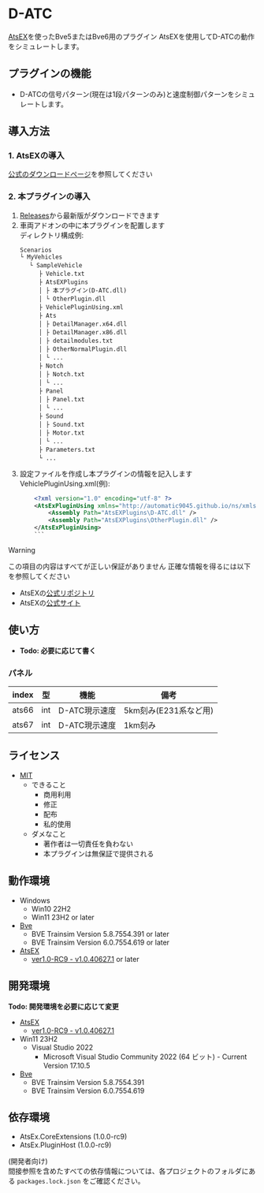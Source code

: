 # D-ATC
[AtsEX](https://github.com/automatic9045/AtsEX)を使ったBve5またはBve6用のプラグイン
AtsEXを使用してD-ATCの動作をシミュレートします。


## プラグインの機能
- D-ATCの信号パターン(現在は1段パターンのみ)と速度制御パターンをシミュレートします。


## 導入方法
### 1. AtsEXの導入
[公式のダウンロードページ](https://automatic9045.github.io/AtsEX.Docs/download/)を参照してください
### 2. 本プラグインの導入
1. [Releases](releases/)から最新版がダウンロードできます
2. 車両アドオンの中に本プラグインを配置します  
    ディレクトリ構成例: 
    ```text
    Scenarios
    └ MyVehicles
    　 └ SampleVehicle
    　 　 ├ Vehicle.txt
    　 　 ├ AtsEXPlugins
    　 　 │ ├ 本プラグイン(D-ATC.dll)
    　 　 │ └ OtherPlugin.dll
    　 　 ├ VehiclePluginUsing.xml
    　 　 ├ Ats
    　 　 │ ├ DetailManager.x64.dll
    　 　 │ ├ DetailManager.x86.dll
    　 　 │ ├ detailmodules.txt
    　 　 │ ├ OtherNormalPlugin.dll
    　 　 │ └ ...
    　 　 ├ Notch
    　 　 │ ├ Notch.txt
    　 　 │ └ ...
    　 　 ├ Panel
    　 　 │ ├ Panel.txt
    　 　 │ └ ...
    　 　 ├ Sound
    　 　 │ ├ Sound.txt
    　 　 │ ├ Motor.txt
    　 　 │ └ ...
    　 　 ├ Parameters.txt
    　 　 └ ...
    ```
3. 設定ファイルを作成し本プラグインの情報を記入します  
   VehiclePluginUsing.xml(例): 
    ```xml
        <?xml version="1.0" encoding="utf-8" ?>
        <AtsExPluginUsing xmlns="http://automatic9045.github.io/ns/xmlschemas/AtsExPluginUsingXmlSchema.xsd">
        	<Assembly Path="AtsEXPlugins\D-ATC.dll" />
        	<Assembly Path="AtsEXPlugins\OtherPlugin.dll" />
        </AtsExPluginUsing>
        ```
   ```
> [!WARNING]
> この項目の内容はすべてが正しい保証がありません
> 正確な情報を得るには以下を参照してください
> - AtsEXの[公式リポジトリ](https://github.com/automatic9045/AtsEX/)
> - AtsEXの[公式サイト](https://automatic9045.github.io/AtsEX/)


## 使い方
- **Todo: 必要に応じて書く**
### パネル
| index | 型   | 機能       | 備考              |
| ----- | ---- | ---------- | ----------------- |
| ats66 | int  | D-ATC現示速度 | 5km刻み(E231系など用) |
| ats67 | int  | D-ATC現示速度 | 1km刻み |


## ライセンス
- [MIT](LICENSE)
    - できること
        - 商用利用
        - 修正
        - 配布
        - 私的使用
    - ダメなこと
        - 著作者は一切責任を負わない
        - 本プラグインは無保証で提供される


## 動作環境
- Windows
    - Win10 22H2
    - Win11 23H2 or later
- [Bve](https://bvets.net/)
    - BVE Trainsim Version 5.8.7554.391 or later
    - BVE Trainsim Version 6.0.7554.619 or later
- [AtsEX](https://github.com/automatic9045/AtsEX)
    - [ver1.0-RC9 - v1.0.40627.1](https://github.com/automatic9045/AtsEX/releases/tag/v1.0.40627.1) or later


## 開発環境
**Todo: 開発環境を必要に応じて変更**
- [AtsEX](https://github.com/automatic9045/AtsEX)
    - [ver1.0-RC9 - v1.0.40627.1](https://github.com/automatic9045/AtsEX/releases/tag/v1.0.40627.1)
- Win11 23H2
    - Visual Studio 2022
        - Microsoft Visual Studio Community 2022 (64 ビット) - Current Version 17.10.5
- [Bve](https://bvets.net/)
    - BVE Trainsim Version 5.8.7554.391
    - BVE Trainsim Version 6.0.7554.619


## 依存環境
- AtsEx.CoreExtensions (1.0.0-rc9)
- AtsEx.PluginHost (1.0.0-rc9)

(開発者向け)  
間接参照を含めたすべての依存情報については、各プロジェクトのフォルダにある `packages.lock.json` をご確認ください。
